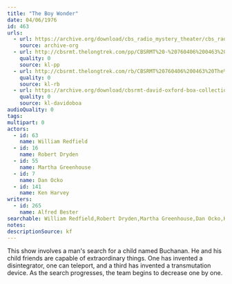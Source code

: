 ```yaml
---
title: "The Boy Wonder"
date: 04/06/1976
id: 463
urls: 
  - url: https://archive.org/download/cbs_radio_mystery_theater/cbs_radio_mystery_theater-0451-0500.zip/cbs_radio_mystery_theater-0451-0500%2Fcbsrmt_0463_the_boy_wonder.mp3
    source: archive-org
  - url: http://cbsrmt.thelongtrek.com/pp/CBSRMT%20-%20760406%200463%20The%20Boy%20Wonder_pp.mp3
    quality: 0
    source: kl-pp
  - url: http://cbsrmt.thelongtrek.com/rb/CBSRMT%20760406%200463%20The%20Boy%20Wonder_wbbm.mp3
    quality: 0
    source: kl-rb
  - url: https://archive.org/download/cbsrmt-david-oxford-boa-collection/CBSRMT-760406-0463-The-Boy-Wonder-(128-44)_WBBM-JE-{BoA}.mp3
    quality: 0
    source: kl-davidoboa
audioQuality: 0
tags: 
multipart: 0
actors:  
  - id: 63
    name: William Redfield  
  - id: 16
    name: Robert Dryden  
  - id: 55
    name: Martha Greenhouse  
  - id: 7
    name: Dan Ocko  
  - id: 141
    name: Ken Harvey
writers:  
  - id: 265
    name: Alfred Bester
searchable: William Redfield,Robert Dryden,Martha Greenhouse,Dan Ocko,Ken Harvey Alfred Bester
notes: 
descriptionSource: kf
---
```

This show involves a man's search for a child named Buchanan. He and his child friends are capable of extraordinary things. One has invented a disintegrator, one can teleport, and a third has invented a transmutation device. As the search progresses, the team begins to decrease one by one.